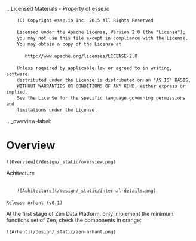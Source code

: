 ..
        Licensed Materials - Property of esse.io

        (C) Copyright esse.io Inc. 2015 All Rights Reserved

        Licensed under the Apache License, Version 2.0 (the "License");
        you may not use this file except in compliance with the License.
        You may obtain a copy of the License at

           http://www.apache.org/licenses/LICENSE-2.0

        Unless required by applicable law or agreed to in writing, software
        distributed under the License is distributed on an "AS IS" BASIS,
        WITHOUT WARRANTIES OR CONDITIONS OF ANY KIND, either express or implied.
        See the License for the specific language governing permissions and
        limitations under the License.

.. _overview-label:

Overview
==========

    ![Overview](/design/_static/overview.png)

Achitecture
~~~~~~~~~~~~~

    ![Achitecture](/design/_static/internal-details.png)

Release Arhant (v0.1)
~~~~~~~~~~~~~~~~~~~~~~~~~~~~

At the first stage of Zen Data Platform, only implement the minimum functions set of Zen, check the components in orange:

    ![Arhant](/design/_static/zen-arhant.png)
    